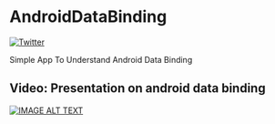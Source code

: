 # AndroidDataBinding

[![Twitter](https://img.shields.io/twitter/url/http/shields.io.svg?style=social)](https://twitter.com/Ajit5ingh)

Simple App To Understand Android Data Binding

## Video: Presentation on android data binding
[![IMAGE ALT TEXT](http://img.youtube.com/vi/NLfKxEprWB4/0.jpg)](https://www.youtube.com/watch?v=NLfKxEprWB4 "Presentation")
